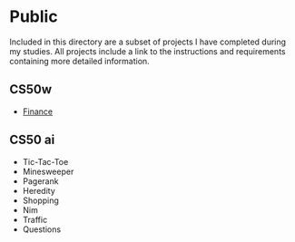 # Public

Included in this directory are a subset of projects I have completed during my studies. All projects include a link to the instructions and requirements containing more detailed information.

## CS50w

- [Finance](/capstone)


## CS50 ai

- Tic-Tac-Toe
- Minesweeper
- Pagerank
- Heredity
- Shopping
- Nim
- Traffic
- Questions